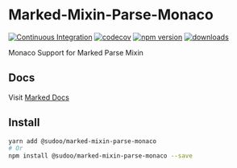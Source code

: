 # Marked-Mixin-Parse-Monaco

[![Continuous Integration](https://github.com/SudoDotDog/Marked-Mixin-Parse-Monaco/actions/workflows/ci.yml/badge.svg)](https://github.com/SudoDotDog/Marked-Mixin-Parse-Monaco/actions/workflows/ci.yml)
[![codecov](https://codecov.io/gh/SudoDotDog/Marked-Mixin-Parse-Monaco/branch/main/graph/badge.svg)](https://codecov.io/gh/SudoDotDog/Marked-Mixin-Parse-Monaco)
[![npm version](https://badge.fury.io/js/%40sudoo%2Fmarked-mixin-parse-monaco.svg)](https://www.npmjs.com/package/@sudoo/marked-mixin-parse-monaco)
[![downloads](https://img.shields.io/npm/dm/@sudoo/marked-mixin-parse-monaco.svg)](https://www.npmjs.com/package/@sudoo/marked-mixin-parse-monaco)

Monaco Support for Marked Parse Mixin

## Docs

Visit [Marked Docs](https://marked.sudo.dog/)

## Install

```sh
yarn add @sudoo/marked-mixin-parse-monaco
# Or
npm install @sudoo/marked-mixin-parse-monaco --save
```
